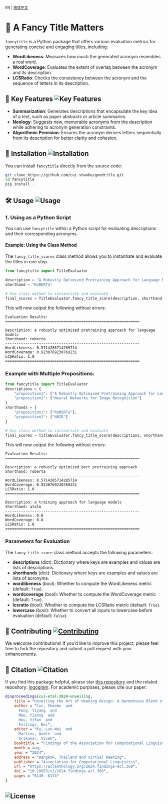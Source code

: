 <small>EN | [简体中文](README_zh.md) </small>
# 📝 A Fancy Title Matters 

`fancytitle` is a Python package that offers various evaluation metrics for generating concise and engaging titles, including:

- **WordLikeness**: Measures how much the generated acronym resembles a real word.
- **WordCoverage**: Evaluates the extent of overlap between the acronym and its description.
- **LCSRatio**: Checks the consistency between the acronym and the sequence of letters in its description.

## 🌟 Key Features ![Key Features](https://img.shields.io/badge/Key_Features-Highlights-orange) 

- **Summarization**: Generates descriptions that encapsulate the key idea of a text, such as paper abstracts or article summaries.
- **Neology**: Suggests new, memorable acronyms from the description while adhering to acronym generation constraints.
- **Algorithmic Precision**: Ensures the acronym derives letters sequentially from its description for better clarity and cohesion.

## 🚀  Installation ![Installation](https://img.shields.io/badge/Installation-Guide-blue)

You can install `fancytitle` directly from the source code:

```bash
git clone https://github.com/cui-shaobo/goodtitle.git
cd fancytitle
pip install .
```

## 🛠️ Usage ![Usage](https://img.shields.io/badge/Usage-Instructions-green)

### 1. Using as a Python Script

You can use `fancytitle` within a Python script for evaluating descriptions and their corresponding acronyms.

#### Example: Using the Class Method

The `fancy_title_scores` class method allows you to instantiate and evaluate the titles in one step.
```python
from fancytitle import TitleEvaluator

description = "A Robustly Optimized Pretraining Approach for Language Models"
shorthand = "RoBERTa"

# Use class method to instantiate and evaluate
final_scores = TitleEvaluator.fancy_title_score(description, shorthand, lowercase=True)
```
This will now output the following without errors:

```plaintext
Evaluation Results:
============================================================

Description: a robustly optimized pretraining approach for language models
Shorthand: roberta
------------------------------------------------------------
WordLikeness: 0.5714285714285714
WordCoverage: 0.9230769230769231
LCSRatio: 1.0
============================================================
```


### Example with Multiple Propositions:
```python
from fancytitle import TitleEvaluator
descriptions = {
    "proposition1": ["A Robustly Optimized Pretraining Approach for Language Models"],
    "proposition2": ["Neural Networks for Image Recognition"]
}
shorthands = {
    "proposition1": ["RoBERTa"],
    "proposition2": ["NNIR"]
}

# Use class method to instantiate and evaluate
final_scores = TitleEvaluator.fancy_title_score(descriptions, shorthands, lowercase=True)

```

This will now output the following without errors:
```plaintext
Evaluation Results:
============================================================

Description: a robustly optimized bert pretraining approach
Shorthand: roberta
------------------------------------------------------------
WordLikeness: 0.5714285714285714
WordCoverage: 0.9230769230769231
LCSRatio: 1.0
============================================================

Description: a training approach for language models
Shorthand: atalm
------------------------------------------------------------
WordLikeness: 0.6
WordCoverage: 0.8
LCSRatio: 1.0
============================================================
```



### Parameters for Evaluation

The `fancy_title_score` class method accepts the following parameters:

- **descriptions** (dict): Dictionary where keys are examples and values are lists of descriptions.
- **shorthands** (dict): Dictionary where keys are examples and values are lists of acronyms.
- **wordlikeness** (bool): Whether to compute the WordLikeness metric (default: `True`).
- **wordcoverage** (bool): Whether to compute the WordCoverage metric (default: `True`).
- **lcsratio** (bool): Whether to compute the LCSRatio metric (default: `True`).
- **lowercase** (bool): Whether to convert all inputs to lowercase before evaluation (default: `False`).

## 🤝 Contributing [![Contributing](https://img.shields.io/badge/Contributing-Welcome-blue)](./CONTRIBUTING.md) 




We welcome contributions! If you’d like to improve this project, please feel free to fork the repository and submit a pull request with your enhancements.

## 📜 Citation ![Citation](https://img.shields.io/badge/Citation-Required-green) 

If you find this package helpful, please star [this repository](https://github.com/cui-shaobo/fancy-title) and the related repository: [logogram](https://github.com/cui-shaobo/logogram). For academic purposes, please cite our paper:

```bibtex
@inproceedings{cui-etal-2024-unveiling,
    title = "Unveiling the Art of Heading Design: A Harmonious Blend of Summarization, Neology, and Algorithm",
    author = "Cui, Shaobo  and
      Feng, Yiyang  and
      Mao, Yisong  and
      Hou, Yifan  and
      Faltings, Boi",
    editor = "Ku, Lun-Wei  and
      Martins, Andre  and
      Srikumar, Vivek",
    booktitle = "Findings of the Association for Computational Linguistics ACL 2024",
    month = aug,
    year = "2024",
    address = "Bangkok, Thailand and virtual meeting",
    publisher = "Association for Computational Linguistics",
    url = "https://aclanthology.org/2024.findings-acl.368",
    doi = "10.18653/v1/2024.findings-acl.368",
    pages = "6149--6174"
}
```


## ![License](https://img.shields.io/badge/License-MIT-blue)

